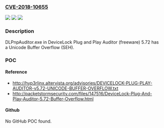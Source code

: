 ### [CVE-2018-10655](https://cve.mitre.org/cgi-bin/cvename.cgi?name=CVE-2018-10655)
![](https://img.shields.io/static/v1?label=Product&message=n%2Fa&color=blue)
![](https://img.shields.io/static/v1?label=Version&message=n%2Fa&color=blue)
![](https://img.shields.io/static/v1?label=Vulnerability&message=n%2Fa&color=brighgreen)

### Description

DLPnpAuditor.exe in DeviceLock Plug and Play Auditor (freeware) 5.72 has a Unicode Buffer Overflow (SEH).

### POC

#### Reference
- http://hyp3rlinx.altervista.org/advisories/DEVICELOCK-PLUG-PLAY-AUDITOR-v5.72-UNICODE-BUFFER-OVERFLOW.txt
- http://packetstormsecurity.com/files/147516/DeviceLock-Plug-And-Play-Auditor-5.72-Buffer-Overflow.html

#### Github
No GitHub POC found.

